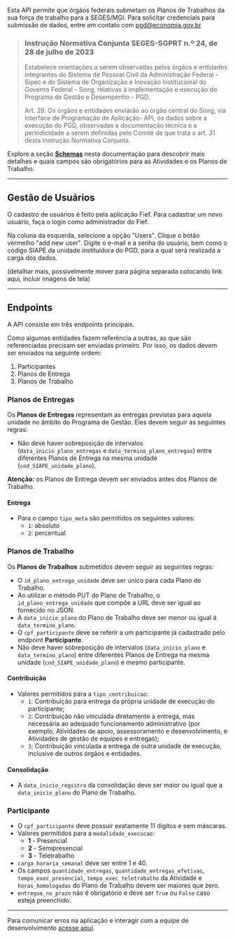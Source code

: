 Esta API permite que órgãos federais submetam os Planos de Trabalhos da
sua força de trabalho para a SEGES/MGI. Para solicitar credenciais para
submissão de dados, entre em contato com
[pgd@economia.gov.br](mailto:pgd@economia.gov.br)

> ### Instrução Normativa Conjunta SEGES-SGPRT n.º 24, de 28 de julho de 2023
>
> Estabelece orientações a serem observadas pelos órgãos e entidades
> integrantes do Sistema de Pessoal Civil da Administração Federal -
> Sipec e do Sistema de Organização e Inovação Institucional do Governo
> Federal - Siorg, relativas à implementação e execução do Programa de
> Gestão e Desempenho - PGD.
>
> Art. 29. Os órgãos e entidades enviarão ao órgão central do Siorg, via
> Interface de Programação de Aplicação- API, os dados sobre a execução
> do PGD, observadas a documentação técnica e a periodicidade a serem
> definidas pelo Comitê de que trata o art. 31 desta Instrução Normativa
> Conjunta.

Explore a seção [**Schemas**](#model-AtividadeSchema) nesta documentação
para descobrir mais detalhes e quais campos são obrigatórios para as
Atividades e os Planos de Trabalho.

-------
## Gestão de Usuários

O cadastro de usuários é feito pela aplicação Fief. Para cadastrar um
novo usuário, faça o login como administrador do Fief.

Na coluna da esquerda, selecione a opção "Users". Clique o botão
vermelho "add new user". Digite o e-mail e a senha do usuário, bem como
o código SIAPE da unidade instituidora do PGD, para a qual será realizada
a carga dos dados.

(detalhar mais, possivelmente mover para página separada colocando link
aqui, incluir imagens de tela)

-------
## Endpoints

A API consiste em três endpoints principais.

Como algumas entidades fazem referência a outras, as que são referenciadas
precisam ser enviadas primeiro. Por isso, os dados devem ser enviados
na seguinte ordem:

1. Participantes
2. Planos de Entrega
3. Planos de Trabalho

### Planos de Entregas

Os **Planos de Entregas** representam as entregas previstas para aquela
unidade no âmbito do Programa de Gestão. Eles devem seguir as seguintes
regras:

* Não deve haver sobreposição de intervalos (`data_inicio_plano_entregas`
  e `data_termino_plano_entregas`) entre diferentes Planos de Entrega na
  mesma unidade (`cod_SIAPE_unidade_plano`).

**Atenção:** os Planos de Entrega devem ser enviados antes dos Planos de
Trabalho.

#### Entrega

* Para o campo `tipo_meta` são permitidos os seguintes valores:
  * `1`: absoluto
  * `2`: percentual

### Planos de Trabalho

Os **Planos de Trabalhos** submetidos devem seguir as seguintes regras:
* O `id_plano_entrega_unidade` deve ser único para cada Plano de Trabalho.
* Ao utilizar o método PUT do Plano de Trabalho, o
  `id_plano_entrega_unidade` que compõe a URL deve ser igual ao fornecido
  no JSON.
* A `data_inicio_plano` do Plano de Trabalho deve ser menor ou igual à
  `data_termino_plano`.
* O `cpf_participante` deve se referir a um participante já cadastrado
  pelo endpoint **Participante**.
* Não deve haver sobreposição de intervalos (`data_inicio_plano` e
  `data_termino_plano`) entre diferentes Planos de Entrega na mesma
  unidade (`cod_SIAPE_unidade_plano`) e mesmo participante.

#### Contribuição

* Valores permitidos para a `tipo_contribuicao`:
  * `1`: Contribuição para entrega da própria unidade de execução do
    participante;
  * `2`: Contribuição não vinculada diretamente a entrega, mas necessária
    ao adequado funcionamento administrativo (por exemplo, Atividades de
    apoio, assessoramento e desenvolvimento, e Atividades de gestão de
    equipes e entregas);
  * `3`: Contribuição vinculada a entrega de outra unidade de execução,
    inclusive de outros órgãos e entidades.


#### Consolidação

* A `data_inicio_registro` da consolidação deve ser maior ou igual que a
  `data_inicio_plano` do Plano de Trabalho.


### Participante

* O `cpf_participante` deve possuir exatamente 11 dígitos e sem máscaras.
* Valores permitidos para a `modalidade_execucao`:
  * **1** - Presencial
  * **2** - Semipresencial
  * **3** - Teletrabalho
* `carga_horaria_semanal` deve ser entre 1 e 40.
* Os campos `quantidade_entregas`, `quantidade_entregas_efetivas`,
  `tempo_exec_presencial`, `tempo_exec_teletrabalho` da Atividade e
  `horas_homologadas` do Plano de Trabalho devem ser maiores que zero.
* `entregue_no_prazo` não é obrigatório e deve ser `True` ou `False`
  caso esteja preenchido.

-------

Para comunicar erros na aplicação e interagir com a equipe de
desenvolvimento
[acesse aqui](https://github.com/gestaogovbr/api-pgd/issues).
